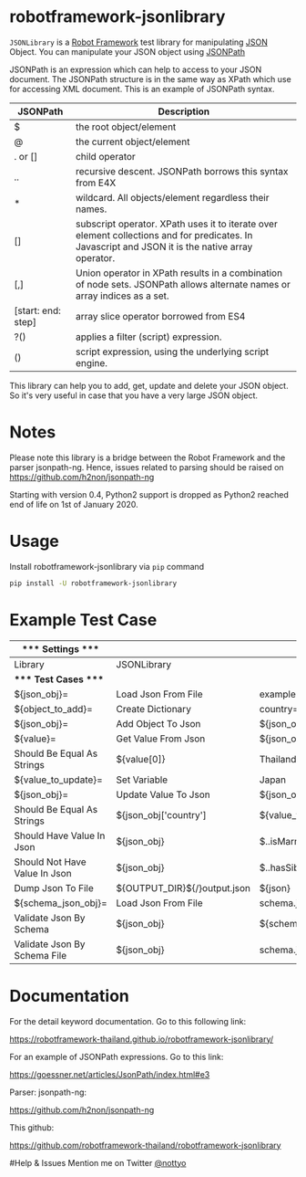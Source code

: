 # robotframework-jsonlibrary
``JSONLibrary`` is a [Robot Framework](http://robotframework.org/) test library for manipulating [JSON](http://json.org/) Object. You can manipulate your JSON object using [JSONPath](http://goessner.net/articles/JsonPath/)

JSONPath is an expression which can help to access to your JSON document. The JSONPath structure is in the same way as XPath which use for accessing XML document. This is an example of JSONPath syntax.

| JSONPath | Description |
|----------|-------------|
| $        | the root object/element |
| @        | the current object/element |
| . or []  | child operator |
| ..       | recursive descent. JSONPath borrows this syntax from E4X |
| *        | wildcard. All objects/element regardless their names. |
| []       | subscript operator. XPath uses it to iterate over element collections and for predicates. In Javascript and JSON it is the native array operator. |
| [,]      | Union operator in XPath results in a combination of node sets. JSONPath allows alternate names or array indices as a set. |
| [start\: end\: step] | array slice operator borrowed from ES4 |
| ?()      | applies a filter (script) expression. |
| ()       | script expression, using the underlying script engine. |

This library can help you to add, get, update and delete your JSON object. So it's very useful in case that you have a very large JSON object.

# Notes

Please note this library is a bridge between the Robot Framework and the parser jsonpath-ng. Hence, issues related to parsing should be raised on https://github.com/h2non/jsonpath-ng

Starting with version 0.4, Python2 support is dropped as Python2 reached end of life on 1st of January 2020.

# Usage

Install robotframework-jsonlibrary via ``pip`` command
```bash
pip install -U robotframework-jsonlibrary
```

# Example Test Case

|\*** Settings \***|                     |                  |            |                  |
----------------- |-------------------- |----------------- |----------- |----------------- |
|Library           | JSONLibrary         |                  |            |                  |
|__\*** Test Cases \***__|                     |                  |            |                  |
|${json_obj}=      | Load Json From File | example.json     |            |                  |
|${object_to_add}= | Create Dictionary   | country=Thailand |            |                  |
|${json_obj}=      | Add Object To Json  | ${json_obj}      | $..address | ${object_to_add} |
|${value}=         | Get Value From Json | ${json_obj}      | $..country |                  |
|Should Be Equal As Strings | ${value[0]} | Thailand       |            |                  |
|${value_to_update}=| Set Variable     | Japan             |            |                  |
|${json_obj}=     | Update Value To Json | ${json_obj}     | $..country | ${value_to_update}|
|Should Be Equal As Strings | ${json_obj['country'] | ${value_to_update} |   |             |
|Should Have Value In Json  | ${json_obj} |  $..isMarried |
|Should Not Have Value In Json  | ${json_obj} |  $..hasSiblings |
|Dump Json To File  | \${OUTPUT_DIR}\${/}output.json | ${json} |
|${schema_json_obj}=      | Load Json From File | schema.json     |            |                  |
|Validate Json By Schema      | ${json_obj} | ${schema_json_obj} |         |           |
|Validate Json By Schema File | ${json_obj} | schema.json |         |           |

# Documentation
For the detail keyword documentation. Go to this following link:

https://robotframework-thailand.github.io/robotframework-jsonlibrary/

For an example of JSONPath expressions. Go to this link:

https://goessner.net/articles/JsonPath/index.html#e3

Parser: jsonpath-ng:

https://github.com/h2non/jsonpath-ng

This github:

https://github.com/robotframework-thailand/robotframework-jsonlibrary

#Help & Issues
Mention me on Twitter [@nottyo](https://twitter.com/nottyo) 



